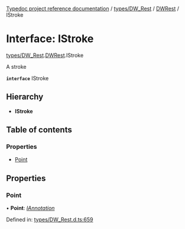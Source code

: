 [Typedoc project reference documentation](../README.md) / [types/DW_Rest](../modules/types_dw_rest.md) / [DWRest](../modules/types_dw_rest.dwrest.md) / IStroke

# Interface: IStroke

[types/DW_Rest](../modules/types_dw_rest.md).[DWRest](../modules/types_dw_rest.dwrest.md).IStroke

A stroke

**`interface`** IStroke

## Hierarchy

* **IStroke**

## Table of contents

### Properties

- [Point](types_dw_rest.dwrest.istroke.md#point)

## Properties

### Point

• **Point**: [*IAnnotation*](types_dw_rest.dwrest.iannotation.md)

Defined in: [types/DW_Rest.d.ts:659](https://github.com/DocuWare/REST-Sample-TS/blob/6f07cff/src/types/DW_Rest.d.ts#L659)
